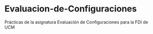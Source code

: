 # Evaluacion-de-Configuraciones
Prácticas de la asignatura Evaluación de Configuraciones para la FDI de UCM
